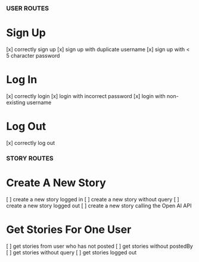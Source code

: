 ### USER ROUTES
# Sign Up
[x] correctly sign up
[x] sign up with duplicate username
[x] sign up with < 5 character password

# Log In
[x] correctly login
[x] login with incorrect password
[x] login with non-existing username

# Log Out 
[x] correctly log out

### STORY ROUTES
# Create A New Story
[ ] create a new story logged in
[ ] create a new story without query
[ ] create a new story logged out
[ ] create a new story calling the Open AI API


# Get Stories For One User
[ ] get stories from user who has not posted
[ ] get stories without postedBy
[ ] get stories without query
[ ] get stories logged out

